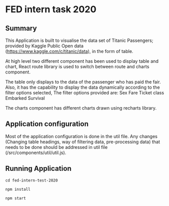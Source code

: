 # FED intern task 2020

## Summary

This Application is built to visualise the data set of Titanic Passengers; provided by Kaggle Public Open data (https://www.kaggle.com/c/titanic/data), in the form of table.

At high level two different component has been used to display table and chart, React route library is used to switch between route and charts component.

The table only displays to the data of the passenger who has paid the fair. Also, it has the capability to display the data dynamically according to the filter options selected, The filter options provided are:
Sex
Fare
Ticket class
Embarked
Survival

The charts component has different charts drawn using recharts library.


## Application configuration

Most of the application configuration is done in the util file. Any changes (Changing table headings, way of filtering data, pre-processing data) that needs to be done should be addressed in util file (/src/components/util/util.js).

## Running Application

```
cd fed-intern-test-2020

npm install

npm start
```
